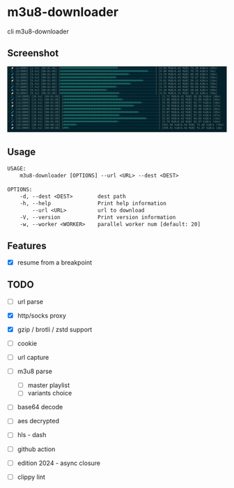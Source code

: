 # m3u8-downloader

cli m3u8-downloader

## Screenshot

![preview.png](https://github.com/someoneonsmile/m3u8-downloader/blob/main/img/preview.png?raw=true)

## Usage

```
USAGE:
    m3u8-downloader [OPTIONS] --url <URL> --dest <DEST>

OPTIONS:
    -d, --dest <DEST>        dest path
    -h, --help               Print help information
        --url <URL>          url to download
    -V, --version            Print version information
    -w, --worker <WORKER>    parallel worker num [default: 20]
```

## Features

- [x] resume from a breakpoint

## TODO

- [ ] url parse
- [x] http/socks proxy
- [x] gzip / brotli / zstd support
- [ ] cookie
- [ ] url capture
- [ ] m3u8 parse
  - [ ] master playlist
  - [ ] variants choice
- [ ] base64 decode
- [ ] aes decrypted
- [ ] hls - dash

- [ ] github action
- [ ] edition 2024 - async closure
- [ ] clippy lint
